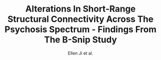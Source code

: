 ---
cat: gaia
subcat: ginkgo
bestof: false
author: Ellen Ji et al.
title: Alterations In Short-Range Structural Connectivity Across The Psychosis Spectrum - Findings From The B-Snip Study
journal: Schizophrenia Bulletin
year: 2020
type: article
url: https -//academic.oup.com/schizophreniabulletin/article/46/Supplement_1/S97/5839281
doi: 10.1093/schbul/sbaa031.226
---